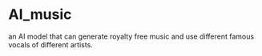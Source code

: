# AI_music
an AI model that can generate royalty free music and use different famous vocals of different artists.
